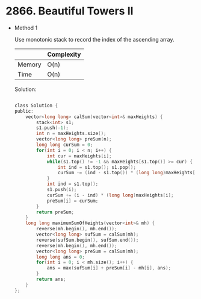 # 2866. Beautiful Towers II
- Method 1

    Use monotonic stack to record the index of the ascending array.

    | |   Complexity  |
    | ----------- | ----------- | 
    |  Memory     | O(n) | 
    |      Time       |  O(n) | 


    Solution:

    ``` h

    class Solution {
    public:
        vector<long long> calSum(vector<int>& maxHeights) {
            stack<int> s1;
            s1.push(-1);
            int n = maxHeights.size();
            vector<long long> preSum(n);
            long long curSum = 0;
            for(int i = 0; i < n; i++) {
                int cur = maxHeights[i];
                while(s1.top() != -1 && maxHeights[s1.top()] >= cur) {
                    int ind = s1.top(); s1.pop();
                    curSum -= (ind - s1.top()) * (long long)maxHeights[ind];
                }
                int ind = s1.top();
                s1.push(i);
                curSum += (i - ind) * (long long)maxHeights[i];
                preSum[i] = curSum;
            }
            return preSum;
        }
        long long maximumSumOfHeights(vector<int>& mh) {
            reverse(mh.begin(), mh.end());
            vector<long long> sufSum = calSum(mh);
            reverse(sufSum.begin(), sufSum.end());
            reverse(mh.begin(), mh.end());
            vector<long long> preSum = calSum(mh);
            long long ans = 0;
            for(int i = 0; i < mh.size(); i++) {
                ans = max(sufSum[i] + preSum[i] - mh[i], ans);
            }
            return ans;
        }
    };

    ```

<!-- - Method 2

    This is another method.

    | |   Complexity  |
    | ----------- | ----------- | 
    |  Memory     | O(n) | 
    |      Time       |  O(n) | 


    Solution:

    ``` h



    ```

- Additional Knowledge:
       
    Here are some additional knowledge.



<br> -->